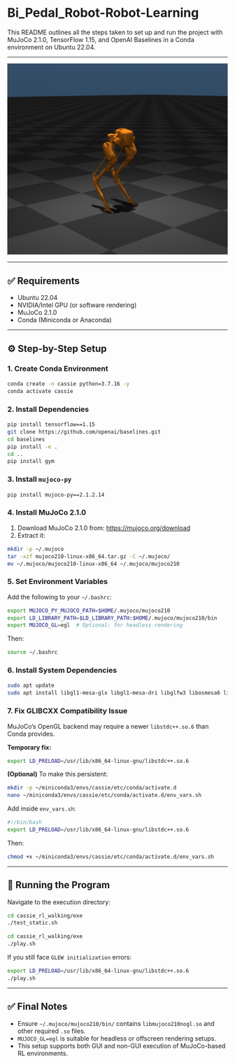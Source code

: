 # Bi_Pedal_Robot-Robot-Learning


This README outlines all the steps taken to set up and run the project with MuJoCo 2.1.0, TensorFlow 1.15, and OpenAI Baselines in a Conda environment on Ubuntu 22.04.

---

![Cassie Demo](images/cassie_standing_demo.png)


---

## ✅ Requirements

- Ubuntu 22.04
- NVIDIA/Intel GPU (or software rendering)
- MuJoCo 2.1.0
- Conda (Miniconda or Anaconda)

---

## ⚙️ Step-by-Step Setup

### 1. Create Conda Environment

```bash
conda create -n cassie python=3.7.16 -y
conda activate cassie
```

### 2. Install Dependencies

```bash
pip install tensorflow==1.15
git clone https://github.com/openai/baselines.git
cd baselines
pip install -e .
cd ..
pip install gym
```

### 3. Install `mujoco-py`

```bash
pip install mujoco-py==2.1.2.14
```

### 4. Install MuJoCo 2.1.0

1. Download MuJoCo 2.1.0 from: https://mujoco.org/download  
2. Extract it:

```bash
mkdir -p ~/.mujoco
tar -xzf mujoco210-linux-x86_64.tar.gz -C ~/.mujoco/
mv ~/.mujoco/mujoco210-linux-x86_64 ~/.mujoco/mujoco210
```

### 5. Set Environment Variables

Add the following to your `~/.bashrc`:

```bash
export MUJOCO_PY_MUJOCO_PATH=$HOME/.mujoco/mujoco210
export LD_LIBRARY_PATH=$LD_LIBRARY_PATH:$HOME/.mujoco/mujoco210/bin
export MUJOCO_GL=egl  # Optional: for headless rendering
```

Then:
```bash
source ~/.bashrc
```

### 6. Install System Dependencies

```bash
sudo apt update
sudo apt install libgl1-mesa-glx libgl1-mesa-dri libglfw3 libosmesa6 libglew-dev mesa-utils
```

### 7. Fix GLIBCXX Compatibility Issue

MuJoCo’s OpenGL backend may require a newer `libstdc++.so.6` than Conda provides.

**Temporary fix:**
```bash
export LD_PRELOAD=/usr/lib/x86_64-linux-gnu/libstdc++.so.6
```

**(Optional)** To make this persistent:

```bash
mkdir -p ~/miniconda3/envs/cassie/etc/conda/activate.d
nano ~/miniconda3/envs/cassie/etc/conda/activate.d/env_vars.sh
```

Add inside `env_vars.sh`:
```bash
#!/bin/bash
export LD_PRELOAD=/usr/lib/x86_64-linux-gnu/libstdc++.so.6
```

Then:
```bash
chmod +x ~/miniconda3/envs/cassie/etc/conda/activate.d/env_vars.sh
```

---

## 🚀 Running the Program

Navigate to the execution directory:

```bash
cd cassie_rl_walking/exe
./test_static.sh
```

```bash
cd cassie_rl_walking/exe
./play.sh
```

If you still face `GLEW initialization` errors:
```bash
export LD_PRELOAD=/usr/lib/x86_64-linux-gnu/libstdc++.so.6
./play.sh
```

---

## ✅ Final Notes

- Ensure `~/.mujoco/mujoco210/bin/` contains `libmujoco210nogl.so` and other required `.so` files.
- `MUJOCO_GL=egl` is suitable for headless or offscreen rendering setups.
- This setup supports both GUI and non-GUI execution of MuJoCo-based RL environments.

